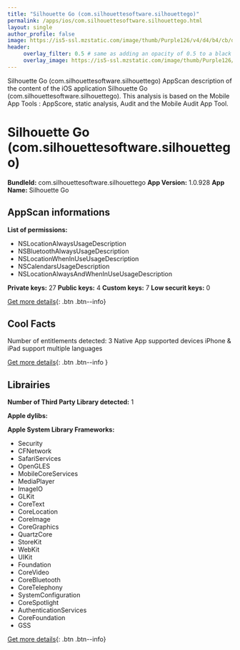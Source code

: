 ```yaml
---
title: "Silhouette Go (com.silhouettesoftware.silhouettego)"
permalink: /apps/ios/com.silhouettesoftware.silhouettego.html
layout: single
author_profile: false
image: https://is5-ssl.mzstatic.com/image/thumb/Purple126/v4/d4/b4/cb/d4b4cbe9-6d64-ac55-3a8a-eb467f527e4e/AppIcon-0-1x_U007emarketing-0-7-0-85-220.png/512x512bb.jpg
header: 
     overlay_filter: 0.5 # same as adding an opacity of 0.5 to a black background
     overlay_image: https://is5-ssl.mzstatic.com/image/thumb/Purple126/v4/d4/b4/cb/d4b4cbe9-6d64-ac55-3a8a-eb467f527e4e/AppIcon-0-1x_U007emarketing-0-7-0-85-220.png/512x512bb.jpg
---
```

Silhouette Go (com.silhouettesoftware.silhouettego) AppScan description of the content of the iOS application Silhouette Go (com.silhouettesoftware.silhouettego). This analysis is based on the Mobile App Tools : AppScore, static analysis, Audit and the Mobile Audit App Tool.

# Silhouette Go (com.silhouettesoftware.silhouettego)

**BundleId:** com.silhouettesoftware.silhouettego
**App Version:** 1.0.928
**App Name:** Silhouette Go


## AppScan informations 

**List of permissions:** 
- NSLocationAlwaysUsageDescription
- NSBluetoothAlwaysUsageDescription
- NSLocationWhenInUseUsageDescription
- NSCalendarsUsageDescription
- NSLocationAlwaysAndWhenInUseUsageDescription
  
  
**Private keys:** 27
**Public keys:** 4
**Custom keys:** 7
**Low securit keys:** 0
  
[Get more details](/pricing.html){: .btn .btn--info}

## Cool Facts

Number of entitlements detected: 3
Native App
supported devices iPhone & iPad
support multiple languages
  
[Get more details](/pricing.html){: .btn .btn--info }

## Librairies 
**Number of Third Party Library detected:** 1


**Apple dylibs:**


**Apple System Library Frameworks:**
- Security
- CFNetwork
- SafariServices
- OpenGLES
- MobileCoreServices
- MediaPlayer
- ImageIO
- GLKit
- CoreText
- CoreLocation
- CoreImage
- CoreGraphics
- QuartzCore
- StoreKit
- WebKit
- UIKit
- Foundation
- CoreVideo
- CoreBluetooth
- CoreTelephony
- SystemConfiguration
- CoreSpotlight
- AuthenticationServices
- CoreFoundation
- GSS


  
[Get more details](/pricing.html){: .btn .btn--info}

